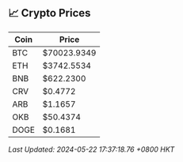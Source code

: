 ## 📈 Crypto Prices

| Coin | Price |
| ---- | ----- |
| BTC | $70023.9349 |
| ETH | $3742.5534 |
| BNB | $622.2300 |
| CRV | $0.4772 |
| ARB | $1.1657 |
| OKB | $50.4374 |
| DOGE | $0.1681 |

_Last Updated: 2024-05-22 17:37:18.76 +0800 HKT_